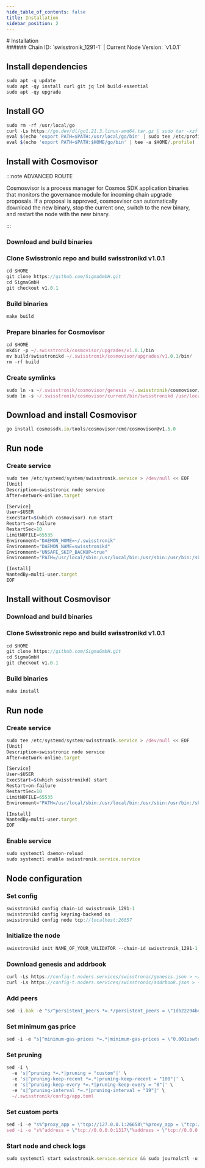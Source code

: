 ```yaml
---
hide_table_of_contents: false
title: Installation
sidebar_position: 2
---
```


<div class="h1-with-icon icon-swisstronic">
# Installation
</div>
###### Chain ID: `swisstronik_1291-1` | Current Node Version: `v1.0.1`

## Install dependencies

```js
sudo apt -q update
sudo apt -qy install curl git jq lz4 build-essential
sudo apt -qy upgrade
```

## Install GO
```js
sudo rm -rf /usr/local/go
curl -Ls https://go.dev/dl/go1.21.3.linux-amd64.tar.gz | sudo tar -xzf - -C /usr/local
eval $(echo 'export PATH=$PATH:/usr/local/go/bin' | sudo tee /etc/profile.d/golang.sh)
eval $(echo 'export PATH=$PATH:$HOME/go/bin' | tee -a $HOME/.profile)
```

## Install with Cosmovisor
:::note ADVANCED ROUTE

Cosmosvisor is a process manager for Cosmos SDK application binaries that monitors the governance module for incoming chain upgrade proposals. If a proposal is approved, cosmosvisor can automatically download the new binary, stop the current one, switch to the new binary, and restart the node with the new binary.

:::
### Download and build binaries
### Clone Swisstronic repo and build swisstronikd v1.0.1
```js
cd $HOME
git clone https://github.com/SigmaGmbH.git
cd SigmaGmbH
git checkout v1.0.1
```

### Build binaries
```js
make build
```
### Prepare binaries for Cosmovisor
```js
cd $HOME
mkdir -p ~/.swisstronik/cosmovisor/upgrades/v1.0.1/bin
mv build/swisstronikd ~/.swisstronik/cosmovisor/upgrades/v1.0.1/bin/
rm -rf build
```

### Create symlinks
```js
sudo ln -s ~/.swisstronik/cosmovisor/genesis ~/.swisstronik/cosmovisor/current -f
sudo ln -s ~/.swisstronik/cosmovisor/current/bin/swisstronikd /usr/local/bin/swisstronikd -f
```

## Download and install Cosmovisor
```js
go install cosmossdk.io/tools/cosmovisor/cmd/cosmovisor@v1.5.0
```

## Run node
### Create service
```js
sudo tee /etc/systemd/system/swisstronik.service > /dev/null << EOF
[Unit]
Description=swisstronic node service
After=network-online.target

[Service]
User=$USER
ExecStart=$(which cosmovisor) run start
Restart=on-failure
RestartSec=10
LimitNOFILE=65535
Environment="DAEMON_HOME=~/.swisstronik"
Environment="DAEMON_NAME=swisstronikd"
Environment="UNSAFE_SKIP_BACKUP=true"
Environment="PATH=/usr/local/sbin:/usr/local/bin:/usr/sbin:/usr/bin:/sbin:/bin:/usr/games:/usr/local/games:/snap/bin:~/.swisstronik/cosmovisor/current/bin"

[Install]
WantedBy=multi-user.target
EOF
```

## Install without Cosmovisor

### Download and build binaries
### Clone Swisstronic repo and build swisstronikd v1.0.1
```js
cd $HOME
git clone https://github.com/SigmaGmbH.git
cd SigmaGmbH
git checkout v1.0.1
```

### Build binaries
```js
make install
```

## Run node
### Create service
```js
sudo tee /etc/systemd/system/swisstronik.service > /dev/null << EOF
[Unit]
Description=swisstronic node service
After=network-online.target

[Service]
User=$USER
ExecStart=$(which swisstronikd) start
Restart=on-failure
RestartSec=10
LimitNOFILE=65535
Environment="PATH=/usr/local/sbin:/usr/local/bin:/usr/sbin:/usr/bin:/sbin:/bin:/usr/games:/usr/local/games:/snap/bin"

[Install]
WantedBy=multi-user.target
EOF
```

### Enable service
```js
sudo systemctl daemon-reload
sudo systemctl enable swisstronik.service.service
```

## Node configuration
### Set config
```js
swisstronikd config chain-id swisstronik_1291-1
swisstronikd config keyring-backend os
swisstronikd config node tcp://localhost:26657
```

### Initialize the node
```js
swisstronikd init NAME_OF_YOUR_VALIDATOR --chain-id swisstronik_1291-1
```

### Download genesis and addrbook
```js
curl -Ls https://config-t.noders.services/swisstronic/genesis.json > ~/.swisstronik/config/genesis.json
curl -Ls https://config-t.noders.services/swisstronic/addrbook.json > ~/.swisstronik/config/addrbook.json
```
### Add peers
```js
sed -i.bak -e "s/^persistent_peers *=.*/persistent_peers = \"1db22294bec0fd095eaa4a3f2381aef5105b538c@swisstronik-t-rpc.noders.services:26656\"/" ~/.swisstronik/config/config.toml
```

### Set minimum gas price
```js
sed -i -e "s|^minimum-gas-prices *=.*|minimum-gas-prices = \"0.001uswtr\"|" ~/.swisstronik/config/app.toml
```
### Set pruning
```js
sed -i \
  -e 's|^pruning *=.*|pruning = "custom"|' \
  -e 's|^pruning-keep-recent *=.*|pruning-keep-recent = "100"|' \
  -e 's|^pruning-keep-every *=.*|pruning-keep-every = "0"|' \
  -e 's|^pruning-interval *=.*|pruning-interval = "19"|' \
  ~/.swisstronik/config/app.toml
```

### Set custom ports
```js
sed -i -e "s%^proxy_app = \"tcp://127.0.0.1:26658\"%proxy_app = \"tcp://127.0.0.1:14758\"%; s%^laddr = \"tcp://127.0.0.1:26657\"%laddr = \"tcp://127.0.0.1:14757\"%; s%^pprof_laddr = \"localhost:6060\"%pprof_laddr = \"localhost:14760\"%; s%^laddr = \"tcp://0.0.0.0:26656\"%laddr = \"tcp://0.0.0.0:14756\"%; s%^prometheus_listen_addr = \":26660\"%prometheus_listen_addr = \":14766\"%" ~/.swisstronik/config/config.toml
sed -i -e "s%^address = \"tcp://0.0.0.0:1317\"%address = \"tcp://0.0.0.0:14717\"%; s%^address = \":8080\"%address = \":14780\"%; s%^address = \"0.0.0.0:9090\"%address = \"0.0.0.0:14790\"%; s%^address = \"0.0.0.0:9091\"%address = \"0.0.0.0:14791\"%; s%:8545%:14745%; s%:8546%:14746%; s%:6065%:14765%" ~/.swisstronik/config/app.toml
```

### Start node and check logs
```js
sudo systemctl start swisstronik.service.service && sudo journalctl -u swisstronik.service.service -f --no-hostname -o cat
```